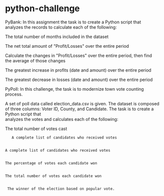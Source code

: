 # python-challenge

PyBank: In this assignment  the task is to create a Python script that analyzes the records to calculate each of the following:


   The total number of months included in the dataset


   The net total amount of "Profit/Losses" over the entire period


   Calculate the changes in "Profit/Losses" over the entire period, then find the average of those changes


   The greatest increase in profits (date and amount) over the entire period


   The greatest decrease in losses (date and amount) over the entire period





PyPoll: In this challenge, the  task is  to  modernize town vote counting process.


A  set of poll data called election_data.csv is given.  The dataset is composed of three columns: Voter ID, County, and Candidate. The task is to create a Python script that  
analyzes the votes and calculates each of the following:


   The total number of votes cast
       
       A complete list of candidates who received votes


    A complete list of candidates who received votes


    The percentage of votes each candidate won


    The total number of votes each candidate won


     The winner of the election based on popular vote.




